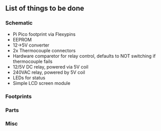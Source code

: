 ## List of things to be done

### Schematic

 * Pi Pico footprint via Flexypins
 * EEPROM
 * 12->5V converter
 * 2x Thermocouple connectors
 * Hardware comparetor for relay control, defaults to NOT switching if thermocouple fails
 * 12/5V DC relay, powered via 5V coil
 * 240VAC relay, powered by 5V coil
 * LEDs for status
 * Simple LCD screen module

### Footprints

### Parts

### Misc


